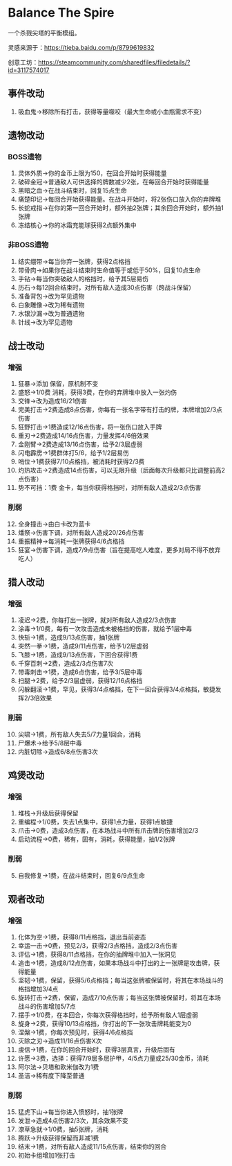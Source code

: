 # Balance The Spire

一个杀戮尖塔的平衡模组。

灵感来源于：https://tieba.baidu.com/p/8799619832

创意工坊：https://steamcommunity.com/sharedfiles/filedetails/?id=3117574017

## 事件改动

1. 吸血鬼→移除所有打击，获得等量噬咬（最大生命或小血瓶需求不变）

## 遗物改动

### BOSS遗物

1. 灵体外质→你的金币上限为150，在回合开始时获得能量
2. 破碎金冠→普通敌人可供选择的牌数减少2张，在每回合开始时获得能量
3. 黑暗之血→在战斗结束时，回复15点生命
4. 痛楚印记→每回合开始获得能量。在战斗开始时，将2张伤口放入你的弃牌堆
5. 长蛇戒指→在你的第一回合开始时，额外抽2张牌；其余回合开始时，额外抽1张牌
6. 冻结核心→你的冰霜充能球获得2点额外集中

### 非BOSS遗物

1. 结实绷带→每当你弃一张牌，获得2点格挡
2. 带骨肉→如果你在战斗结束时生命值等于或低于50%，回复10点生命
3. 手钻→每当你突破敌人的格挡时，给予其5层易伤
4. 历石→每12回合结束时，对所有敌人造成30点伤害（跨战斗保留）
5. 准备背包→改为罕见遗物
6. 白象雕像→改为稀有遗物
7. 水银沙漏→改为普通遗物
8. 针线→改为罕见遗物

## 战士改动

### 增强

1. 狂暴→添加 保留，原机制不变
2. 盛怒→1/0费 消耗，获得3费，在你的弃牌堆中放入一张灼伤
3. 交锋→改为造成16/21伤害
4. 完美打击→2费造成8点伤害，你每有一张名字带有打击的牌，本牌增加2/3点伤害
5. 狂野打击→1费造成12/16点伤害，将一张伤口放入手牌
6. 重刃→2费造成14/16点伤害，力量发挥4/6倍效果
7. 金刚臂→2费造成13/16点伤害，给予2/3层虚弱
8. 闪电霹雳→1费群体打5/6，给予1/2层易伤
9. 哨位→1费获得7/10点格挡，被消耗时获得2/3费
10. 灼热攻击→2费造成14点伤害，可以无限升级（后面每次升级都只比调整前高2点伤害）
11. 势不可挡：1费 金卡，每当你获得格挡时，对所有敌人造成2/3点伤害

### 削弱

12. 全身撞击→由白卡改为蓝卡
13. 燔祭→伤害下调，对所有敌人造成20/26点伤害
14. 重振精神→每消耗一张牌获得4/6点格挡
15. 狂宴→伤害下调，造成7/9点伤害（旨在提高吃人难度，更多对局不得不放弃吃人）

## 猎人改动

### 增强

1. 凌迟→2费，你每打出一张牌，就对所有敌人造成2/3点伤害
2. 涂毒→1/0费，每有一次攻击造成未被格挡的伤害，就给予1层中毒
3. 快斩→1费，造成9/13点伤害，抽1张牌
4. 突然一拳→1费，造成9/11点伤害，给予1/2层虚弱
5. 飞膝→1费，造成9/13点伤害，下回合获得1费
6. 千穿百刺→2费，造成2/3点伤害7次
7. 带毒刺击→1费，造成6点伤害，给予3/5层中毒
8. 扫腿→2费，给予2/3层虚弱，获得12/16点格挡
9. 闪躲翻滚→1费，罕见，获得3/4点格挡，在下一回合获得3/4点格挡，敏捷发挥2/3倍效果

### 削弱

10. 尖啸→1费，所有敌人失去5/7力量1回合，消耗
11. 尸爆术→给予5/8层中毒
12. 内脏切除→造成6/8点伤害3次

## 鸡煲改动

### 增强

1. 堆栈→升级后获得保留
2. 重编程→1/0费，失去1点集中，获得1点力量，获得1点敏捷
3. 爪击→0费，造成3点伤害，在本场战斗中所有爪击牌的伤害增加2/3
4. 启动流程→0费，稀有，固有，消耗，获得能量，抽1/2张牌

### 削弱

5. 自我修复→1费，在战斗结束时，回复6/9点生命

## 观者改动

### 增强

1. 化体为空→1费，获得8/11点格挡，退出当前姿态
2. 幸运一击→0费，预见2/3，获得2/3点格挡，造成2/3点伤害
3. 评估→1费，获得8/11点格挡，在你的抽牌堆中加入一张洞见
4. 追击→1费，造成8/12点伤害，如果本场战斗中打出的上一张牌是攻击牌，获得能量
5. 坚韧→1费，保留，获得5/6点格挡；每当这张牌被保留时，将其在本场战斗的格挡增加3/4点
6. 旋转打击→2费，保留，造成7/10点伤害；每当这张牌被保留时，将其在本场战斗的伤害增加5/7点
7. 摆手→1/0费，在本回合，你每次获得格挡时，给予所有敌人1层虚弱
8. 旋身→2费，获得10/13点格挡，你打出的下一张攻击牌耗能变为0
9. 涅槃→1费，你每次预见时，获得4/6点格挡
10. 灭除之刃→造成11/16点伤害X次
11. 虔信→1费，在你的回合开始时，获得3层真言，升级后固有
12. 许愿→3费，选择：获得7/9层多层护甲，4/5点力量或25/30金币，消耗
13. 阿尔法→贝塔和欧米伽改为1费
14. 圣洁→稀有度下降至普通

### 削弱

15. 猛虎下山→每当你进入愤怒时，抽1张牌
16. 发泄→造成4点伤害2/3次，其余效果不变
17. 潦草急就→1/0费，抽5张牌，消耗
18. 腾跃→升级获得保留而非减1费
19. 结末→1费，对所有敌人造成11/15点伤害，结束你的回合
20. 初始卡组增加1张打击
